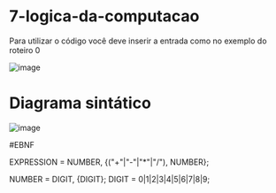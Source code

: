 # 7-logica-da-computacao

Para utilizar o código você deve inserir a entrada como no exemplo do roteiro 0

![image](https://user-images.githubusercontent.com/38434902/109440618-aa973100-7a11-11eb-9e10-4f649c20e85a.png)

# Diagrama sintático

![image](https://user-images.githubusercontent.com/38434902/110695301-774e6200-81c8-11eb-96c0-7453bcfcc5f6.png)

#EBNF

EXPRESSION = NUMBER, {("+"|"-"|"*"|"/"), NUMBER};

NUMBER = DIGIT, {DIGIT};
DIGIT = 0|1|2|3|4|5|6|7|8|9;
